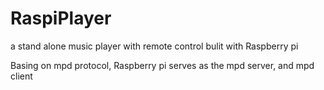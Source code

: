 # RaspiPlayer
a stand alone music player with remote control bulit with Raspberry pi

Basing on mpd protocol, Raspberry pi serves as the mpd server, and mpd client
